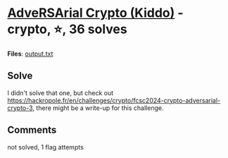 [AdveRSArial Crypto (Kiddo)](challenge_files/README.md) - crypto, ⭐, 36 solves
===

**Files**: [output.txt](https://www.narthorn.com/ctf/FCSC-2024/challenge_files/crypto/AdveRSArial%20Crypto%20%28Kiddo%29/output.txt)

## Solve

I didn't solve that one, but check out https://hackropole.fr/en/challenges/crypto/fcsc2024-crypto-adversarial-crypto-3, there might be a write-up for this challenge.

## Comments

not solved, 1 flag attempts